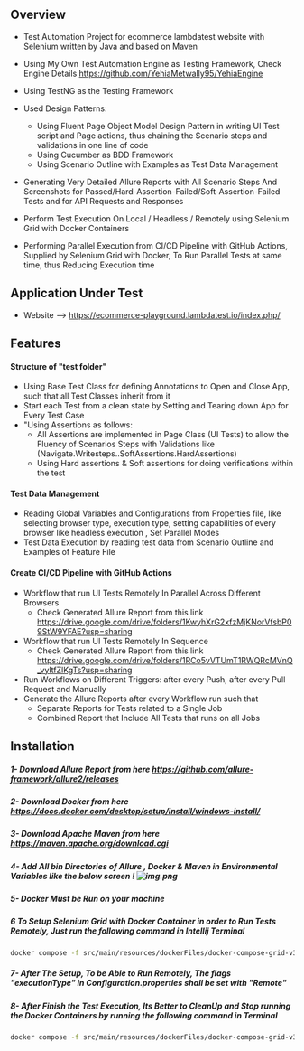 ## Overview
- Test Automation Project for ecommerce lambdatest website with Selenium written by Java and based on Maven
- Using My Own Test Automation Engine as Testing Framework, Check Engine Details https://github.com/YehiaMetwally95/YehiaEngine
- Using TestNG as the Testing Framework
- Used Design Patterns:
  - Using Fluent Page Object Model Design Pattern in writing UI Test script and Page actions, thus chaining the Scenario steps and validations in one line of code
  - Using Cucumber as BDD Framework
  - Using Scenario Outline with Examples as Test Data Management

- Generating Very Detailed Allure Reports with All Scenario Steps And Screenshots for Passed/Hard-Assertion-Failed/Soft-Assertion-Failed Tests and for API Requests and Responses
- Perform Test Execution On Local / Headless / Remotely using Selenium Grid with Docker Containers
- Performing Parallel Execution from CI/CD Pipeline with GitHub Actions, Supplied by Selenium Grid with Docker, To Run Parallel Tests at same time, thus Reducing Execution time

## Application Under Test
- Website --> https://ecommerce-playground.lambdatest.io/index.php/

## Features
#### Structure of "test folder"
- Using Base Test Class for defining Annotations to Open and Close App, such that all Test Classes inherit from it
- Start each Test from a clean state by Setting and Tearing down App for Every Test Case
- "Using Assertions as follows:
    - All Assertions are implemented in Page Class (UI Tests) to allow the Fluency of Scenarios Steps with Validations like (Navigate.Writesteps..SoftAssertions.HardAssertions)
    - Using Hard assertions & Soft assertions for doing verifications within the test

#### Test Data Management
- Reading Global Variables and Configurations from Properties file, like selecting browser type, execution type, setting capabilities of every browser like headless execution , Set Parallel Modes
- Test Data Execution by reading test data from Scenario Outline and Examples of Feature File

#### Create CI/CD Pipeline with GitHub Actions
- Workflow that run UI Tests Remotely In Parallel Across Different Browsers
  - Check Generated Allure Report from this link https://drive.google.com/drive/folders/1KwyhXrG2xfzMjKNorVfsbP09StW9YFAE?usp=sharing
- Workflow that run UI Tests Remotely In Sequence
  - Check Generated Allure Report from this link https://drive.google.com/drive/folders/1RCo5vVTUmT1RWQRcMVnQ_vyltfZlKgTs?usp=sharing
- Run Workflows on Different Triggers: after every Push, after every Pull Request and Manually
- Generate the Allure Reports after every Workflow run such that
    - Separate Reports for Tests related to a Single Job
    - Combined Report that Include All Tests that runs on all Jobs

## Installation
##### 1- Download Allure Report from here https://github.com/allure-framework/allure2/releases
##### 2- Download Docker from here https://docs.docker.com/desktop/setup/install/windows-install/
##### 3- Download Apache Maven from here https://maven.apache.org/download.cgi
##### 4- Add All bin Directories of Allure , Docker & Maven in Environmental Variables like the below screen ! ![img.png](img.png)
##### 5- Docker Must be Run on your machine
##### 6 To Setup Selenium Grid with Docker Container in order to Run Tests Remotely, Just run the following command in Intellij Terminal
```bash
docker compose -f src/main/resources/dockerFiles/docker-compose-grid-v3.yml up --scale chrome=0 --scale edge=2 --scale firefox=0 -d 
```
##### 7- After The Setup, To be Able to Run Remotely, The flags "executionType" in Configuration.properties shall be set with "Remote"
##### 8- After Finish the Test Execution, Its Better to CleanUp and Stop running the Docker Containers by running the following command in Terminal
```bash
docker compose -f src/main/resources/dockerFiles/docker-compose-grid-v3.yml down
```  